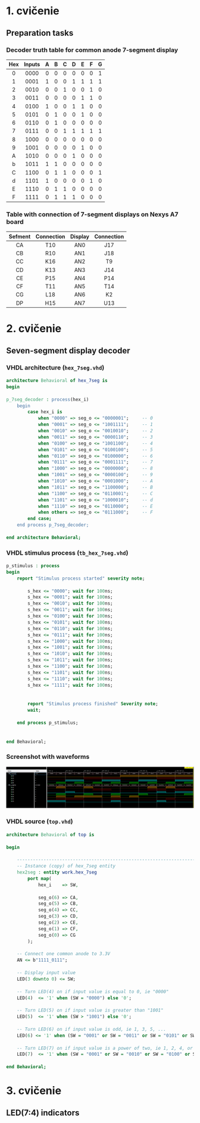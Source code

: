# 1. cvičenie 

## Preparation tasks

### Decoder truth table for common anode 7-segment display

| Hex | Inputs | A | B | C | D | E | F | G |
| :-: | :-: | :-: | :-: | :-: | :-: | :-: | :-: | :-: |
| 0 | 0000 | 0 | 0 | 0 | 0 | 0 | 0 | 1 |
| 1 | 0001 | 1 | 0 | 0 | 1 | 1 | 1 | 1 |
| 2 | 0010 | 0 | 0 | 1 | 0 | 0 | 1 | 0 |
| 3 | 0011 | 0 | 0 | 0 | 0 | 1 | 1 | 0 |
| 4 | 0100 | 1 | 0 | 0 | 1 | 1 | 0 | 0 |
| 5 | 0101 | 0 | 1 | 0 | 0 | 1 | 0 | 0 |
| 6 | 0110 | 0 | 1 | 0 | 0 | 0 | 0 | 0 |
| 7 | 0111 | 0 | 0 | 1 | 1 | 1 | 1 | 1 |
| 8 | 1000 | 0 | 0 | 0 | 0 | 0 | 0 | 0 |
| 9 | 1001 | 0 | 0 | 0 | 0 | 1 | 0 | 0 |
| A | 1010 | 0 | 0 | 0 | 1 | 0 | 0 | 0 |
| b | 1011 | 1 | 1 | 0 | 0 | 0 | 0 | 0 |
| C | 1100 | 0 | 1 | 1 | 0 | 0 | 0 | 1 |
| d | 1101 | 1 | 0 | 0 | 0 | 0 | 1 | 0 |
| E | 1110 | 0 | 1 | 1 | 0 | 0 | 0 | 0 |
| F | 1111 | 0 | 1 | 1 | 1 | 0 | 0 | 0 |

### Table with connection of 7-segment displays on Nexys A7 board

| **Sefment** | **Connection** | **Display** | **Connection** | 
| :-: | :-: | :-: | :-: |
| CA | T10 | AN0 | J17 |
| CB | R10 | AN1 | J18 |
| CC | K16 | AN2 | T9 |
| CD | K13 | AN3 | J14 |
| CE | P15 | AN4 | P14 |
| CF | T11 | AN5 | T14 |
| CG | L18 | AN6 | K2 |
| DP | H15 | AN7 | U13 |



# 2. cvičenie

## Seven-segment display decoder

### VHDL architecture (`hex_7seg.vhd`)

```vhdl
architecture Behavioral of hex_7seg is
begin

p_7seg_decoder : process(hex_i)
    begin
        case hex_i is
            when "0000" => seg_o <= "0000001";     -- 0
            when "0001" => seg_o <= "1001111";     -- 1
            when "0010" => seg_o <= "0010010";     -- 2
            when "0011" => seg_o <= "0000110";     -- 3
            when "0100" => seg_o <= "1001100";     -- 4
            when "0101" => seg_o <= "0100100";     -- 5
            when "0110" => seg_o <= "0100000";     -- 6
            when "0111" => seg_o <= "0001111";     -- 7
            when "1000" => seg_o <= "0000000";     -- 8
            when "1001" => seg_o <= "0000100";     -- 9
            when "1010" => seg_o <= "0001000";     -- A
            when "1011" => seg_o <= "1100000";     -- B
            when "1100" => seg_o <= "0110001";     -- C
            when "1101" => seg_o <= "1000010";     -- d
            when "1110" => seg_o <= "0110000";     -- E
            when others => seg_o <= "0111000";     -- F
        end case;
    end process p_7seg_decoder;

end architecture Behavioral;
```

### VHDL stimulus process (`tb_hex_7seg.vhd`)

```vhdl
p_stimulus : process
begin
    report "Stimulus process started" severity note;

		s_hex <= "0000"; wait for 100ns;
		s_hex <= "0001"; wait for 100ns;        
		s_hex <= "0010"; wait for 100ns;        
		s_hex <= "0011"; wait for 100ns;        
		s_hex <= "0100"; wait for 100ns;        
		s_hex <= "0101"; wait for 100ns;        
		s_hex <= "0110"; wait for 100ns;        
		s_hex <= "0111"; wait for 100ns;        
		s_hex <= "1000"; wait for 100ns;        
		s_hex <= "1001"; wait for 100ns;        
		s_hex <= "1010"; wait for 100ns;        
		s_hex <= "1011"; wait for 100ns;        
		s_hex <= "1100"; wait for 100ns;        
		s_hex <= "1101"; wait for 100ns;        
		s_hex <= "1110"; wait for 100ns;        
		s_hex <= "1111"; wait for 100ns;        


		report "Stimulus process finished" Severity note;
		wait;

	end process p_stimulus;


end Behavioral;
```
### Screenshot with waveforms

![Screenshot](/Images/04-segment/scr1.png)

### VHDL source (`top.vhd`)

```vhdl
architecture Behavioral of top is

begin

    --------------------------------------------------------------------
    -- Instance (copy) of hex_7seg entity
    hex2seg : entity work.hex_7seg
        port map(
            hex_i    => SW,
            
            seg_o(6) => CA,
            seg_o(5) => CB,
            seg_o(4) => CC,
            seg_o(3) => CD,
            seg_o(2) => CE,
            seg_o(1) => CF,
            seg_o(0) => CG
        );

    -- Connect one common anode to 3.3V
    AN <= b"1111_0111";

    -- Display input value
    LED(3 downto 0) <= SW;

    -- Turn LED(4) on if input value is equal to 0, ie "0000"
    LED(4)  <= '1' when (SW = "0000") else '0';
    
    -- Turn LED(5) on if input value is greater than "1001"
    LED(5)  <= '1' when (SW > "1001") else '0';
    
    -- Turn LED(6) on if input value is odd, ie 1, 3, 5, ...
    LED(6) <= '1' when (SW = "0001" or SW = "0011" or SW = "0101" or SW = "0111" or SW = "1001" or SW = "1011" or SW = "1101" or SW = "1111") else '0';
    
    -- Turn LED(7) on if input value is a power of two, ie 1, 2, 4, or 8
    LED(7)  <= '1' when (SW = "0001" or SW = "0010" or SW = "0100" or SW = "1000") else '0';

end Behavioral;
```

# 3. cvičenie

## LED(7:4) indicators